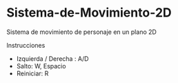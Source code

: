# Sistema-de-Movimiento-2D
Sistema de movimiento de personaje en un plano 2D
 
Instrucciones
- Izquierda / Derecha : A/D
- Salto: W, Espacio
- Reiniciar: R
